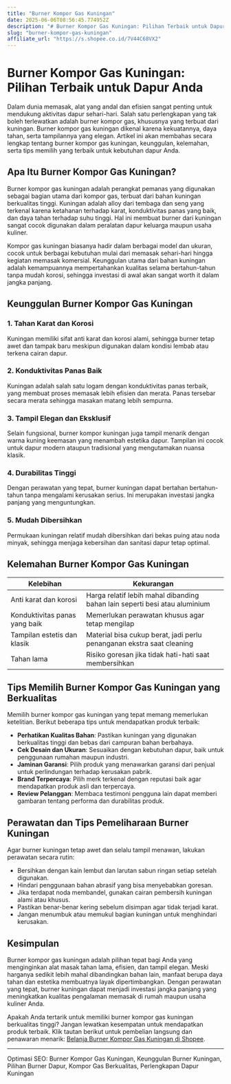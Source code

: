 ```yaml
---
title: "Burner Kompor Gas Kuningan"
date: 2025-06-06T08:56:45.774952Z
description: "# Burner Kompor Gas Kuningan: Pilihan Terbaik untuk Dapur Anda..."
slug: "burner-kompor-gas-kuningan"
affiliate_url: "https://s.shopee.co.id/7V44C68VX2"
---
```

# Burner Kompor Gas Kuningan: Pilihan Terbaik untuk Dapur Anda

Dalam dunia memasak, alat yang andal dan efisien sangat penting untuk mendukung aktivitas dapur sehari-hari. Salah satu perlengkapan yang tak boleh terlewatkan adalah burner kompor gas, khususnya yang terbuat dari kuningan. Burner kompor gas kuningan dikenal karena kekuatannya, daya tahan, serta tampilannya yang elegan. Artikel ini akan membahas secara lengkap tentang burner kompor gas kuningan, keunggulan, kelemahan, serta tips memilih yang terbaik untuk kebutuhan dapur Anda.

## Apa Itu Burner Kompor Gas Kuningan?

Burner kompor gas kuningan adalah perangkat pemanas yang digunakan sebagai bagian utama dari kompor gas, terbuat dari bahan kuningan berkualitas tinggi. Kuningan adalah alloy dari tembaga dan seng yang terkenal karena ketahanan terhadap karat, konduktivitas panas yang baik, dan daya tahan terhadap suhu tinggi. Hal ini membuat burner dari kuningan sangat cocok digunakan dalam peralatan dapur keluarga maupun usaha kuliner.

Kompor gas kuningan biasanya hadir dalam berbagai model dan ukuran, cocok untuk berbagai kebutuhan mulai dari memasak sehari-hari hingga kegiatan memasak komersial. Keunggulan utama dari bahan kuningan adalah kemampuannya mempertahankan kualitas selama bertahun-tahun tanpa mudah korosi, sehingga investasi di awal akan sangat worth it dalam jangka panjang.

## Keunggulan Burner Kompor Gas Kuningan

### 1. Tahan Karat dan Korosi

Kuningan memiliki sifat anti karat dan korosi alami, sehingga burner tetap awet dan tampak baru meskipun digunakan dalam kondisi lembab atau terkena cairan dapur.

### 2. Konduktivitas Panas Baik

Kuningan adalah salah satu logam dengan konduktivitas panas terbaik, yang membuat proses memasak lebih efisien dan merata. Panas tersebar secara merata sehingga masakan matang lebih sempurna.

### 3. Tampil Elegan dan Eksklusif

Selain fungsional, burner kompor kuningan juga tampil menarik dengan warna kuning keemasan yang menambah estetika dapur. Tampilan ini cocok untuk dapur modern ataupun tradisional yang mengutamakan nuansa klasik.

### 4. Durabilitas Tinggi

Dengan perawatan yang tepat, burner kuningan dapat bertahan bertahun-tahun tanpa mengalami kerusakan serius. Ini merupakan investasi jangka panjang yang menguntungkan.

### 5. Mudah Dibersihkan

Permukaan kuningan relatif mudah dibersihkan dari bekas puing atau noda minyak, sehingga menjaga kebersihan dan sanitasi dapur tetap optimal.

## Kelemahan Burner Kompor Gas Kuningan

| **Kelebihan** | **Kekurangan** |
|----------------|----------------|
| Anti karat dan korosi | Harga relatif lebih mahal dibanding bahan lain seperti besi atau aluminium |
| Konduktivitas panas yang baik | Memerlukan perawatan khusus agar tetap mengilap |
| Tampilan estetis dan klasik | Material bisa cukup berat, jadi perlu penanganan ekstra saat cleaning |
| Tahan lama | Risiko goresan jika tidak hati-hati saat membersihkan |

## Tips Memilih Burner Kompor Gas Kuningan yang Berkualitas

Memilih burner kompor gas kuningan yang tepat memang memerlukan ketelitian. Berikut beberapa tips untuk mendapatkan produk terbaik:

- **Perhatikan Kualitas Bahan**: Pastikan kuningan yang digunakan berkualitas tinggi dan bebas dari campuran bahan berbahaya.
- **Cek Desain dan Ukuran**: Sesuaikan dengan kebutuhan dapur, baik untuk penggunaan rumahan maupun industri.
- **Jaminan Garansi**: Pilih produk yang menawarkan garansi dari penjual untuk perlindungan terhadap kerusakan pabrik.
- **Brand Terpercaya**: Pilih merk terkenal dengan reputasi baik agar mendapatkan produk asli dan terpercaya.
- **Review Pelanggan**: Membaca testimoni pengguna lain dapat memberi gambaran tentang performa dan durabilitas produk.

## Perawatan dan Tips Pemeliharaan Burner Kuningan

Agar burner kuningan tetap awet dan selalu tampil menawan, lakukan perawatan secara rutin:

- Bersihkan dengan kain lembut dan larutan sabun ringan setiap setelah digunakan.
- Hindari penggunaan bahan abrasif yang bisa menyebabkan goresan.
- Jika terdapat noda membandel, gunakan cairan pembersih kuningan alami atau khusus.
- Pastikan benar-benar kering sebelum disimpan agar tidak terjadi karat.
- Jangan menumbuk atau memukul bagian kuningan untuk menghindari kerusakan.

## Kesimpulan

Burner kompor gas kuningan adalah pilihan tepat bagi Anda yang menginginkan alat masak tahan lama, efisien, dan tampil elegan. Meski harganya sedikit lebih mahal dibandingkan bahan lain, manfaat berupa daya tahan dan estetika membuatnya layak dipertimbangkan. Dengan perawatan yang tepat, burner kuningan dapat menjadi investasi jangka panjang yang meningkatkan kualitas pengalaman memasak di rumah maupun usaha kuliner Anda.

Apakah Anda tertarik untuk memiliki burner kompor gas kuningan berkualitas tinggi? Jangan lewatkan kesempatan untuk mendapatkan produk terbaik. Klik tautan berikut untuk pembelian langsung dan penawaran menarik: [Belanja Burner Kompor Gas Kuningan di Shopee](https://s.shopee.co.id/7V44C68VX2).

---
Optimasi SEO: Burner Kompor Gas Kuningan, Keunggulan Burner Kuningan, Pilihan Burner Dapur, Kompor Gas Berkualitas, Perlengkapan Dapur Kuningan